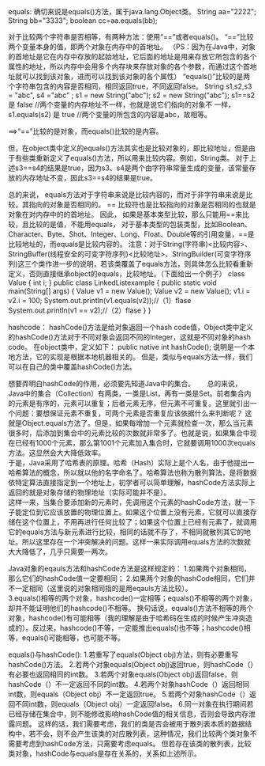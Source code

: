 equals:
确切来说是equals()方法，属于java.lang.Object类。
String aa="2222";
String bb="3333";
boolean cc=aa.equals(bb);

对于比较两个字符串是否相等，有两种方法：使用“==”或者equals()。
“==”比较两个变量本身的值，即两个对象在内存中的首地址。
（PS：因为在Java中，对象的首地址是它在内存中存放的起始地址，它后面的地址是用来存放它所包含的各个属性的地址，所以内存中会用多个内存块来存放对象的各个参数，而通过这个首地址就可以找到该对象，进而可以找到该对象的各个属性）
“equals()”比较的是两个字符串包含的内容是否相同，相同返回true，不同返回false。
String s1,s2,s3 = "abc", s4 ="abc" ;
s1 = new String("abc");
s2 = new String("abc");
s1==s2   是 false      //两个变量的内存地址不一样，也就是说它们指向的对象不 一样，
s1.equals(s2) 是 true    //两个变量的所包含的内容是abc，故相等。

==>“==”比较的是对象，而equals()比较的是内容。

但，在object类中定义的equals()方法其实也是比较对象的，即比较地址，但是由于有些类重新定义了equals()方法，所以用来比较内容。例如，String类。
对于上述s3==s4的结果是true，因为s3、s4是两个由字符串常量生成的变量，该常量存放的内存地址不变，因此s3==s4的结果是true。


总的来说，
equals方法对于字符串来说是比较内容的，而对于非字符串来说是比较，其指向的对象是否相同的。
  == 比较符也是比较指向的对象是否相同的也就是对象在对内存中的的首地址。
因此，
如果是基本类型比较，那么只能用==来比较，且比较的是值，不能用equals，
对于基本类型的包装类型，比如Boolean、Character、Byte、Shot、Integer、Long、Float、Double等的引用变量，==是比较地址的，而equals是比较内容的。
注意：对于String(字符串)<比较内容>、StringBuffer(线程安全的可变字符序列)<比较地址>、StringBuilder(可变字符序列)这三个类作进一步的说明，若该类覆盖了equals方法，则具体怎么比较看重新定义，否则直接继承object的equals，比较地址。（下面给出一个例子）
class Value
{
    int i;
}
public class LinkedListexample {
    public static void main(String[] args) {
        Value v1 = new Value();
        Value v2 = new Value();
        v1.i = v2.i = 100;
        System.out.println(v1.equals(v2));//（1）flase
        System.out.println(v1 == v2);//（2）flase
    }
}


hashcode：
hashCode()方法是给对象返回一个hash code值，Object类中定义的hashCode()方法对于不同对象会返回不同的Integer，这就是不同对象的hash code。
在object类中，定义如下：
public native int hashCode();
说明是一个本地方法，它的实现是根据本地机器相关的。
但是，类似与equals方法一样，我们可以在自己的类中覆盖hashCode()方法。

想要弄明白hashCode的作用，必须要先知道Java中的集合。　　
       总的来说，Java中的集合（Collection）有两类，一类是List，再有一类是Set。前者集合内的元素是有序的，元素可以重复；后者元素无序，但元素不可重复。这里就引出一个问题：要想保证元素不重复，可两个元素是否重复应该依据什么来判断呢？
        这就是Object.equals方法了。但是，如果每增加一个元素就检查一次，那么当元素很多时，后添加到集合中的元素比较的次数就非常多了。也就是说，如果集合中现在已经有1000个元素，那么第1001个元素加入集合时，它就要调用1000次equals方法。这显然会大大降低效率。   
       于是，Java采用了哈希表的原理。哈希（Hash）实际上是个人名，由于他提出一哈希算法的概念，所以就以他的名字命名了。哈希算法也称为散列算法，是将数据依特定算法直接指定到一个地址上，初学者可以简单理解，hashCode方法实际上返回的就是对象存储的物理地址（实际可能并不是）。  
       这样一来，当集合要添加新的元素时，先调用这个元素的hashCode方法，就一下子能定位到它应该放置的物理位置上。如果这个位置上没有元素，它就可以直接存储在这个位置上，不用再进行任何比较了；如果这个位置上已经有元素了，就调用它的equals方法与新元素进行比较，相同的话就不存了，不相同就散列其它的地址。所以这里存在一个冲突解决的问题。这样一来实际调用equals方法的次数就大大降低了，几乎只需要一两次。  

Java对象的eqauls方法和hashCode方法是这样规定的：
1.如果两个对象相同，那么它们的hashCode值一定要相同；
 2.如果两个对象的hashCode相同，它们并不一定相同（这里说的对象相同指的是用eqauls方法比较）。  
3.equals()相等的两个对象，hashcode()一定相等；equals()不相等的两个对象，却并不能证明他们的hashcode()不相等。
换句话说，equals()方法不相等的两个对象，hashcode()有可能相等（我的理解是由于哈希码在生成的时候产生冲突造成的）。反过来，hashcode()不等，一定能推出equals()也不等；hashcode()相等，equals()可能相等，也可能不等。


equals()与hashCode():
1.若重写了equals(Object obj)方法，则有必要重写hashCode()方法。
2.若两个对象equals(Object obj)返回true，则hashCode（）有必要也返回相同的int数。
3.若两个对象equals(Object obj)返回false，则hashCode（）不一定返回不同的int数。
4.若两个对象hashCode（）返回相同int数，则equals（Object obj）不一定返回true。
5.若两个对象hashCode（）返回不同int数，则equals（Object obj）一定返回false。
6.同一对象在执行期间若已经存储在集合中，则不能修改影响hashCode值的相关信息，否则会导致内存泄露问题。
这样的话，我们需要考虑，我们的类是否会被用于散列表本质的数据结构中，若不会，则不会产生该类的对应散列表，这种情况，我们比较两个类对象不需要考虑到hashCode方法，只需要考虑equals。
但若存在该类的散列表，比较类对象，hashCode与equals是存在关系的，关系如上述所示。